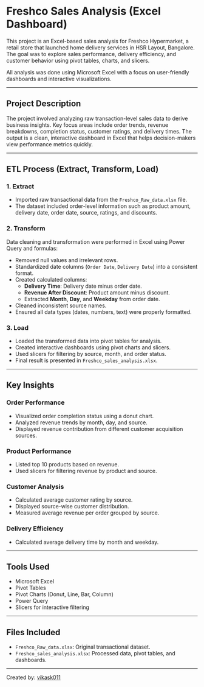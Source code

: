 # Freshco Sales Analysis (Excel Dashboard)

This project is an Excel-based sales analysis for Freshco Hypermarket, a retail store that launched home delivery services in HSR Layout, Bangalore. The goal was to explore sales performance, delivery efficiency, and customer behavior using pivot tables, charts, and slicers.

All analysis was done using Microsoft Excel with a focus on user-friendly dashboards and interactive visualizations.

---

## Project Description

The project involved analyzing raw transaction-level sales data to derive business insights. Key focus areas include order trends, revenue breakdowns, completion status, customer ratings, and delivery times. The output is a clean, interactive dashboard in Excel that helps decision-makers view performance metrics quickly.

---

## ETL Process (Extract, Transform, Load)

### 1. Extract
- Imported raw transactional data from the `Freshco_Raw_data.xlsx` file.
- The dataset included order-level information such as product amount, delivery date, order date, source, ratings, and discounts.

### 2. Transform
Data cleaning and transformation were performed in Excel using Power Query and formulas:
- Removed null values and irrelevant rows.
- Standardized date columns (`Order Date`, `Delivery Date`) into a consistent format.
- Created calculated columns:
  - **Delivery Time**: Delivery date minus order date.
  - **Revenue After Discount**: Product amount minus discount.
  - Extracted **Month**, **Day**, and **Weekday** from order date.
- Cleaned inconsistent source names.
- Ensured all data types (dates, numbers, text) were properly formatted.

### 3. Load
- Loaded the transformed data into pivot tables for analysis.
- Created interactive dashboards using pivot charts and slicers.
- Used slicers for filtering by source, month, and order status.
- Final result is presented in `Freshco_sales_analysis.xlsx`.

---

## Key Insights

### Order Performance
- Visualized order completion status using a donut chart.
- Analyzed revenue trends by month, day, and source.
- Displayed revenue contribution from different customer acquisition sources.

### Product Performance
- Listed top 10 products based on revenue.
- Used slicers for filtering revenue by product and source.

### Customer Analysis
- Calculated average customer rating by source.
- Displayed source-wise customer distribution.
- Measured average revenue per order grouped by source.

### Delivery Efficiency
- Calculated average delivery time by month and weekday.

---

## Tools Used
- Microsoft Excel
- Pivot Tables
- Pivot Charts (Donut, Line, Bar, Column)
- Power Query
- Slicers for interactive filtering

---

## Files Included
- `Freshco_Raw_data.xlsx`: Original transactional dataset.
- `Freshco_sales_analysis.xlsx`: Processed data, pivot tables, and dashboards.

---

Created by: [vikask011](https://github.com/vikask011)
